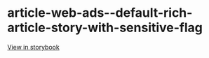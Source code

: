 # article-web-ads--default-rich-article-story-with-sensitive-flag

[View in storybook](https://raw.githack.com/Independent-Digital-News-and-Media-Ltd/indy100-pwamp-sb/PR-302-sb/index.html?path=/story/article-web-ads--default-rich-article-story-with-sensitive-flag)